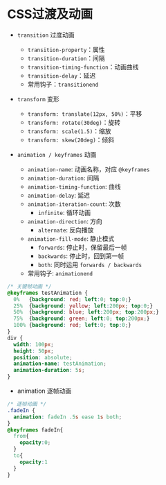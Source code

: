 # CSS过渡及动画

- `transition` 过度动画

  - `transition-property`：属性
  - `transition-duration`：间隔
  - `transition-timing-function`：动画曲线
  - `transition-delay`：延迟
  - 常用钩子：`transitionend`

- `transform` 变形

  - `transform: translate(12px, 50%)`：平移
  - `transform: rotate(30deg)`：旋转
  - `transform: scale(1.5)`：缩放
  - `transform: skew(20deg)`：倾斜

- `animation / keyframes` 动画

  - `animation-name`: 动画名称，对应 `@keyframes`
  - `animation-duration`: 间隔
  - `animation-timing-function`: 曲线
  - `animation-delay`: 延迟
  - `animation-iteration-count`: 次数
    - `infinite`: 循环动画
  - `animation-direction`: 方向
    - `alternate`: 反向播放
  - `animation-fill-mode`: 静止模式
    - `forwards`: 停止时，保留最后一帧
    - `backwards`: 停止时，回到第一帧
    - `both`: 同时运用 `forwards / backwards`
  - 常用钩子: `animationend`

```CSS
/* 关键帧动画 */
@keyframes testAnimation {
  0%   {background: red; left:0; top:0;}
  25%  {background: yellow; left:200px; top:0;}
  50%  {background: blue; left:200px; top:200px;}
  75%  {background: green; left:0; top:200px;}
  100% {background: red; left:0; top:0;}
}
div {
  width: 100px;
  height: 50px;
  position: absolute;
  animation-name: testAnimation;
  animation-duration: 5s;
}
```

- animation 逐帧动画

```CSS
/* 逐帧动画 */
.fadeIn {
  animation: fadeIn .5s ease 1s both;
}
@keyframes fadeIn{
  from{
    opacity:0;
  }
  to{
    opacity:1
  }
}
```
